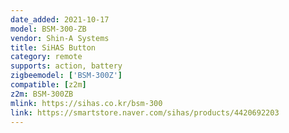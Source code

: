 ```yaml
---
date_added: 2021-10-17
model: BSM-300-ZB
vendor: Shin-A Systems
title: SiHAS Button
category: remote
supports: action, battery
zigbeemodel: ['BSM-300Z']
compatible: [z2m]
z2m: BSM-300ZB
mlink: https://sihas.co.kr/bsm-300
link: https://smartstore.naver.com/sihas/products/4420692203
---
```

